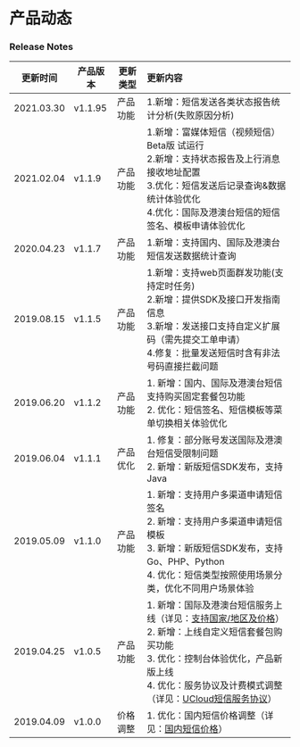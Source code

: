 # 产品动态



### Release Notes

| 更新时间   | 产品版本 | 更新类型 | 更新内容                                                     |
| ---------- | -------- | -------- | :----------------------------------------------------------- |
| 2021.03.30 | v1.1.95  | 产品功能 | 1.新增：短信发送各类状态报告统计分析(失败原因分析)<br/>      |
| 2021.02.04 | v1.1.9   | 产品功能 | 1.新增：富媒体短信（视频短信）Beta版 试运行<br />2.新增：支持状态报告及上行消息接收地址配置<br />3.优化：短信发送后记录查询&数据统计体验优化<br />4.优化：国际及港澳台短信的短信签名、模板申请体验优化 |
| 2020.04.23 | v1.1.7   | 产品功能 | 1.新增：支持国内、国际及港澳台短信发送数据统计查询           |
| 2019.08.15 | v1.1.5   | 产品功能 | 1.新增：支持web页面群发功能(支持定时任务)<br>2.新增：提供SDK及接口开发指南信息<br>3.新增：发送接口支持自定义扩展码（需先提交工单申请）<br>4.修复：批量发送短信时含有非法号码直接拦截问题 |
| 2019.06.20 | v1.1.2   | 产品功能 | 1. 新增：国内、国际及港澳台短信支持购买固定套餐包功能<br>2. 优化：短信签名、短信模板等菜单切换相关体验优化 |
| 2019.06.04 | v1.1.1   | 产品优化 | 1. 修复：部分账号发送国际及港澳台短信受限制问题<br>2. 新增：新版短信SDK发布，支持Java |
| 2019.05.09 | v1.1.0   | 产品功能 | 1. 新增：支持用户多渠道申请短信签名<br>2. 新增：支持用户多渠道申请短信模板<br>3. 新增：新版短信SDK发布，支持Go、PHP、Python<br>4. 优化：短信类型按照使用场景分类，优化不同用户场景体验 |
| 2019.04.25 | v1.0.5   | 产品功能 | 1. 新增：国际及港澳台短信服务上线（详见：[支持国家/地区及价格](https://docs.ucloud.cn/usms/price/3005)）<br>2. 新增：上线自定义短信套餐包购买功能<br>3. 优化：控制台体验优化，产品新版上线<br>4. 优化：服务协议及计费模式调整（详见：[UCloud短信服务协议](https://docs.ucloud.cn/usms/introduction/service_level)） |
| 2019.04.09 | v1.0.0   | 价格调整 | 1. 优化：国内短信价格调整（详见：[国内短信价格](https://docs.ucloud.cn/usms/price/3003)） |

